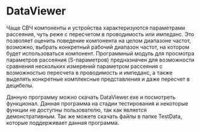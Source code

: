 # DataViewer

Чаще СВЧ компоненты и устройства характеризуются параметрами рассеяния, чуть реже с пересчетом в проводимость или импеданс. Это позволяет оценить поведение компонента на целом диапазоне частот, возможно, выбрать конкретный рабочий диапазон частот, на котором будет использоваться компонент.
Программный модуль для просмотра параметров рассеяния (S-параметров) предназначен для возможности сравнения нескольких измерений параметром рассеяния с возможностью пересчета в проводимость и импеданс, а также выделять конкретные комплексные представления и даже пересчет в децибелы.

Данную программу можно скачать DataViewer.exe и посмотреть функционал. Данная программа на стадии тестирования и некоторые функции не доступны пользователю, так как является демонстративным. Так же можете скачать файлы в папке TestData, которые поддерживает данная программа.